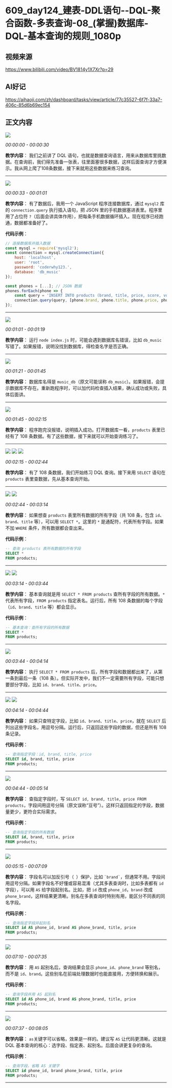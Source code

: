 # 609_day124_建表-DDL语句--DQL-聚合函数-多表查询-08_(掌握)数据库-DQL-基本查询的规则_1080p

## 视频来源

https://www.bilibili.com/video/BV1814y1X7Xr?p=29

## AI好记
https://aihaoji.com/zh/dashboard/tasks/view/article/77c35527-6f7f-33a7-406c-85d6b69ec154

## 正文内容

![](https://pic.aihaoji.com/user_cf07d812-ef26-8550-a50d-768cff660798/img/20250624/77c35527-6f7f-33a7-406c-85d6b69ec154/63e77225-bf0d-4cf8-9ac8-a93264e3f6a6.webp)

*00:00:00 - 00:00:30*

**教学内容**：
我们之前讲了 DQL 语句，也就是数据查询语言，用来从数据库里挑数据。在查询前，我们得先准备一张表，往里面塞很多数据，这样后面查询才方便演示。我从网上爬了108条数据，接下来就用这些数据来练习查询。

---

![](https://pic.aihaoji.com/user_cf07d812-ef26-8550-a50d-768cff660798/img/20250624/77c35527-6f7f-33a7-406c-85d6b69ec154/63a2d0c6-a4c1-48d7-b252-59af1154e956.webp)

*00:00:33 - 00:01:01*

**教学内容**：
有了数据后，我用一个 JavaScript 程序连接数据库，通过 `mysql2` 库的 `connection.query` 执行插入语句，把 JSON 里的手机数据塞进表里。程序里用了占位符 `?`（后面会讲具体作用），把每条手机数据循环插入。现在程序已经跑通，数据都准备好了。

**代码示例**：

```javascript
// 连接数据库并插入数据
const mysql = require('mysql2');
const connection = mysql.createConnection({
    host: 'localhost',
    user: 'root',
    password: 'coderwhy123.',
    database: 'db_music'
});

const phones = [...]; // JSON 数据
phones.forEach(phone => {
    const query = 'INSERT INTO products (brand, title, price, score, vote, img_url, pid) VALUES (?, ?, ?, ?, ?, ?, ?)';
    connection.query(query, [phone.brand, phone.title, phone.price, phone.score, phone.vote, phone.img_url, phone.pid]);
});
```

---

![](https://pic.aihaoji.com/user_cf07d812-ef26-8550-a50d-768cff660798/img/20250624/77c35527-6f7f-33a7-406c-85d6b69ec154/dd18fb67-e5e6-46de-9cff-0d28f366af1f.webp)

*00:01:01 - 00:01:19*

**教学内容**：
运行 `node index.js` 时，可能会遇到数据库名错误，比如 `db_music` 写错了。如果报错，说明没找到数据库，得检查名字是否正确。

---

![](https://pic.aihaoji.com/user_cf07d812-ef26-8550-a50d-768cff660798/img/20250624/77c35527-6f7f-33a7-406c-85d6b69ec154/bac0c1d5-c4e9-4068-951a-d7e514fbd7b4.webp)

*00:01:21 - 00:01:45*

**教学内容**：
数据库名得是 `music_db`（原文可能误称 `db_music`）。如果报错，会提示数据库不存在。重新跑程序时，可以加代码检查插入结果，确认成功或失败，具体后面讲。

---

![](https://pic.aihaoji.com/user_cf07d812-ef26-8550-a50d-768cff660798/img/20250624/77c35527-6f7f-33a7-406c-85d6b69ec154/03808273-a5f6-4bf0-a021-4927d7737a2c.webp)

*00:01:45 - 00:02:15*

**教学内容**：
程序跑完没报错，说明插入成功。打开数据库一看，`products` 表里已经有了 108 条数据。有了这些数据，接下来就可以开始查询练习了。

---

![](https://pic.aihaoji.com/user_cf07d812-ef26-8550-a50d-768cff660798/img/20250624/77c35527-6f7f-33a7-406c-85d6b69ec154/14f79627-a31a-4421-89e1-91f14061599c.webp)
![](https://pic.aihaoji.com/user_cf07d812-ef26-8550-a50d-768cff660798/img/20250624/77c35527-6f7f-33a7-406c-85d6b69ec154/0cf75063-f03a-4fde-9fe8-b4eba5312cd0.webp)
![](https://pic.aihaoji.com/user_cf07d812-ef26-8550-a50d-768cff660798/img/20250624/77c35527-6f7f-33a7-406c-85d6b69ec154/020e8f0e-93bd-4d7e-b35d-0004611a5c56.webp)

*00:02:15 - 00:02:44*

**教学内容**：
有了 108 条数据，我们开始练习 DQL 查询。接下来用 `SELECT` 语句在 `products` 表里查数据，先从基本查询开始。

---

![](https://pic.aihaoji.com/user_cf07d812-ef26-8550-a50d-768cff660798/img/20250624/77c35527-6f7f-33a7-406c-85d6b69ec154/54c1d13b-69ab-45b5-91a5-a4457ba49636.webp)
![](https://pic.aihaoji.com/user_cf07d812-ef26-8550-a50d-768cff660798/img/20250624/77c35527-6f7f-33a7-406c-85d6b69ec154/5b1a849d-935d-453e-985a-3290eb84b845.webp)

*00:02:44 - 00:03:14*

**教学内容**：
如果想查 `products` 表里所有数据的所有字段（共 108 条，包含 `id`、`brand`、`title` 等），可以用 `SELECT *`。这里的 `*` 是通配符，代表所有字段。如果不加 `WHERE` 条件，所有数据都会查出来。

**代码示例**：

```sql
-- 查询 products 表所有数据的所有字段
SELECT *
FROM products;
```

---

![](https://pic.aihaoji.com/user_cf07d812-ef26-8550-a50d-768cff660798/img/20250624/77c35527-6f7f-33a7-406c-85d6b69ec154/b65815f7-d52e-4720-8092-90483643e16e.webp)
![](https://pic.aihaoji.com/user_cf07d812-ef26-8550-a50d-768cff660798/img/20250624/77c35527-6f7f-33a7-406c-85d6b69ec154/ae6c16b7-7cb7-41b9-b05c-e74faef2e29c.webp)

*00:03:14 - 00:03:44*

**教学内容**：
基本查询就是用 `SELECT * FROM products` 查所有字段的所有数据。`*` 代表所有字段，`FROM products` 指定表名。运行后，所有 108 条数据的每个字段（`id`、`brand`、`title` 等）都会显示。

**代码示例**：

```sql
-- 基本查询：查所有字段的所有数据
SELECT *
FROM products;
```

---

![](https://pic.aihaoji.com/user_cf07d812-ef26-8550-a50d-768cff660798/img/20250624/77c35527-6f7f-33a7-406c-85d6b69ec154/65b0dde3-c766-4aca-8c35-86240371786b.webp)

*00:03:44 - 00:04:14*

**教学内容**：
执行 `SELECT * FROM products` 后，所有字段和数据都出来了，从第一条到最后一条（108 条）。但实际开发中，我们不一定需要所有字段，可能只想要部分字段，比如 `id`、`brand`、`title`、`price`。

---

![](https://pic.aihaoji.com/user_cf07d812-ef26-8550-a50d-768cff660798/img/20250624/77c35527-6f7f-33a7-406c-85d6b69ec154/dc37d80e-cc20-40ab-b337-9a46a02593b2.webp)
![](https://pic.aihaoji.com/user_cf07d812-ef26-8550-a50d-768cff660798/img/20250624/77c35527-6f7f-33a7-406c-85d6b69ec154/f4e705a1-a360-46e7-9828-b30abfcfc9b2.webp)

*00:04:14 - 00:04:44*

**教学内容**：
如果只查特定字段，比如 `id`、`brand`、`title`、`price`，就在 `SELECT` 后列出这些字段名，用逗号分隔。运行后，只返回这些字段的数据，但还是所有 108 条记录。

**代码示例**：

```sql
-- 查询指定字段：id, brand, title, price
SELECT id, brand, title, price
FROM products;
```

---

![](https://pic.aihaoji.com/user_cf07d812-ef26-8550-a50d-768cff660798/img/20250624/77c35527-6f7f-33a7-406c-85d6b69ec154/78b2d554-e5f5-47ed-9576-22d8d573b795.webp)

*00:04:44 - 00:05:14*

**教学内容**：
查指定字段时，写 `SELECT id, brand, title, price FROM products`，字段间用逗号分隔（原文误称“豆号”）。这样只返回指定的字段，数据量更少，更符合实际需求。

**代码示例**：

```sql
-- 查询指定字段的所有数据
SELECT id, brand, title, price
FROM products;
```

---

![](https://pic.aihaoji.com/user_cf07d812-ef26-8550-a50d-768cff660798/img/20250624/77c35527-6f7f-33a7-406c-85d6b69ec154/5e5f8b76-8a58-4354-bcb7-ba45bcffc240.webp)

*00:05:15 - 00:07:09*

**教学内容**：
字段名可以加反引号（` `）保护，比如 `` `brand` ``，但通常不用。字段间用逗号分隔。如果字段名不好懂或容易混淆（尤其多表查询时，比如多表都有 `id` 字段），可以用 `AS` 给字段起别名。比如，把 `id` 改成 `phone_id`，`brand` 改成 `phone_brand`，这样结果更清晰。别名在多表查询时特别有用，能区分不同表的同名字段。

**代码示例**：

```sql
-- 查询指定字段并起别名
SELECT id AS phone_id, brand AS phone_brand, title, price
FROM products;
```

---

![](https://pic.aihaoji.com/user_cf07d812-ef26-8550-a50d-768cff660798/img/20250624/77c35527-6f7f-33a7-406c-85d6b69ec154/e928366a-7075-448e-b5f4-d0f66b6df564.webp)

*00:07:10 - 00:07:35*

**教学内容**：
用 `AS` 起别名后，查询结果会显示 `phone_id`、`phone_brand` 等别名，而不是 `id`、`brand`。这些别名在前端处理数据时也能直接用，方便转换和展示。

**代码示例**：

```sql
-- 查询字段并用 AS 起别名
SELECT id AS phone_id, brand AS phone_brand, title, price
FROM products;
```

---

![](https://pic.aihaoji.com/user_cf07d812-ef26-8550-a50d-768cff660798/img/20250624/77c35527-6f7f-33a7-406c-85d6b69ec154/bc6d7db2-73fe-4d32-aa1a-4e98816e398d.webp)

*00:07:37 - 00:08:05*

**教学内容**：
`as`关键字可以省略，效果是一样的。建议写 `AS` 让代码更清晰。这就是 DQL 基本查询的核心：选字段、指定表、起别名。后面会讲更复杂的查询。

**代码示例**：

```sql
-- 查询字段，省略 AS 关键字
SELECT id phone_id, brand phone_brand, title, price
FROM products;
```

---